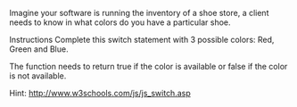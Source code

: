 Imagine your software is running the inventory of a shoe store, a client needs to know in what colors do you have a particular shoe.

Instructions
Complete this switch statement with 3 possible colors: Red, Green and Blue.

The function needs to return true if the color is available or false if the color is not available.

Hint:
http://www.w3schools.com/js/js_switch.asp